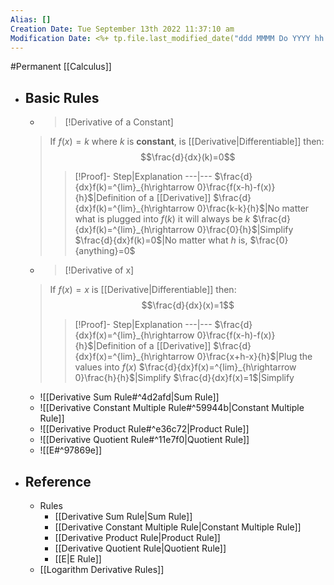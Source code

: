 ```yaml
---
Alias: []
Creation Date: Tue September 13th 2022 11:37:10 am 
Modification Date: <%+ tp.file.last_modified_date("ddd MMMM Do YYYY hh:mm:ss a") %>
---
```

#Permanent [[Calculus]]

- ## Basic Rules
  
  - > [!Derivative of a Constant]
  > If $f(x)=k$ where $k$ is **constant**, is [[Derivative|Differentiable]] then:
  > $$\frac{d}{dx}(k)=0$$
  > > [!Proof]-
  > > Step|Explanation
  > > ---|---
  > > $\frac{d}{dx}f(k)=^{lim}_{h\rightarrow 0}\frac{f(x-h)-f(x)}{h}$|Definition of a [[Derivative]]
  > > $\frac{d}{dx}f(k)=^{lim}_{h\rightarrow 0}\frac{k-k}{h}$|No matter what is plugged into $f(k)$ it will always be $k$
  > > $\frac{d}{dx}f(k)=^{lim}_{h\rightarrow 0}\frac{0}{h}$|Simplify
  > > $\frac{d}{dx}f(k)=0$|No matter what $h$ is, $\frac{0}{anything}=0$
  
  - > [!Derivative of x]
  > If $f(x)=x$ is [[Derivative|Differentiable]] then:
  > $$\frac{d}{dx}(x)=1$$
  > > [!Proof]-
  > > Step|Explanation
  > > ---|---
  > > $\frac{d}{dx}f(x)=^{lim}_{h\rightarrow 0}\frac{f(x-h)-f(x)}{h}$|Definition of a [[Derivative]]
  > > $\frac{d}{dx}f(x)=^{lim}_{h\rightarrow 0}\frac{x+h-x}{h}$|Plug the values into $f(x)$
  > > $\frac{d}{dx}f(x)=^{lim}_{h\rightarrow 0}\frac{h}{h}$|Simplify
  > > $\frac{d}{dx}f(x)=1$|Simplify
  
  - ![[Derivative Sum Rule#^4d2afd|Sum Rule]]
  - ![[Derivative Constant Multiple Rule#^59944b|Constant Multiple Rule]]
  - ![[Derivative Product Rule#^e36c72|Product Rule]]
  - ![[Derivative Quotient Rule#^11e7f0|Quotient Rule]]
  - ![[E#^97869e]]
- ## Reference
	- Rules
		- [[Derivative Sum Rule|Sum Rule]]
		- [[Derivative Constant Multiple Rule|Constant Multiple Rule]]
		- [[Derivative Product Rule|Product Rule]]
		- [[Derivative Quotient Rule|Quotient Rule]]
		- [[E|E Rule]]
	- [[Logarithm Derivative Rules]]